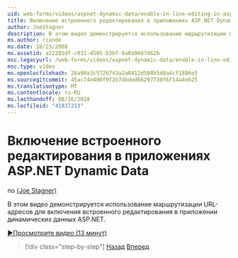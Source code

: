 ```yaml
---
uid: web-forms/videos/aspnet-dynamic-data/enable-in-line-editing-in-aspnet-dynamic-data-applications
title: Включение встроенного редактирования в приложениях ASP.NET Dynamic Data | Документация Майкрософт
author: JoeStagner
description: В этом видео демонстрируется использование маршрутизации URL-адресов для включения встроенного редактирования в приложении динамических данных ASP.NET.
ms.author: riande
ms.date: 10/23/2008
ms.assetid: a22201df-c031-4505-b3bf-9a0a9667d62b
msc.legacyurl: /web-forms/videos/aspnet-dynamic-data/enable-in-line-editing-in-aspnet-dynamic-data-applications
msc.type: video
ms.openlocfilehash: 28a90a3c5726743a2a8412d508b5d8a4cf1886e5
ms.sourcegitcommit: 45ac74e400f9f2b7dbded66297730f6f14a4eb25
ms.translationtype: MT
ms.contentlocale: ru-RU
ms.lasthandoff: 08/16/2018
ms.locfileid: "41837213"
---
```

<a name="enable-in-line-editing-in-aspnet-dynamic-data-applications"></a>Включение встроенного редактирования в приложениях ASP.NET Dynamic Data
====================
по [(Joe Stagner)](https://github.com/JoeStagner)

В этом видео демонстрируется использование маршрутизации URL-адресов для включения встроенного редактирования в приложении динамических данных ASP.NET.

[&#9654;Просмотрите видео (13 минут)](https://channel9.msdn.com/Blogs/ASP-NET-Site-Videos/enable-in-line-editing-in-aspnet-dynamic-data-applications)

> [!div class="step-by-step"]
> [Назад](begin-modifying-dynamic-data-applications-with-url-routing.md)
> [Вперед](how-to-enable-table-specific-routing-in-dynamic-data-applications.md)
